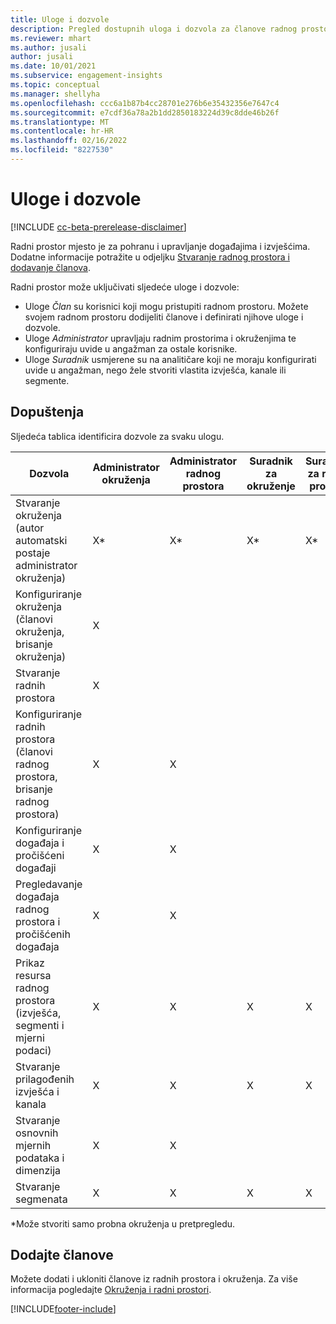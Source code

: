```yaml
---
title: Uloge i dozvole
description: Pregled dostupnih uloga i dozvola za članove radnog prostora.
ms.reviewer: mhart
ms.author: jusali
author: jusali
ms.date: 10/01/2021
ms.subservice: engagement-insights
ms.topic: conceptual
ms.manager: shellyha
ms.openlocfilehash: ccc6a1b87b4cc28701e276b6e35432356e7647c4
ms.sourcegitcommit: e7cdf36a78a2b1dd2850183224d39c8dde46b26f
ms.translationtype: MT
ms.contentlocale: hr-HR
ms.lasthandoff: 02/16/2022
ms.locfileid: "8227530"
---
```

# <a name="roles-and-permissions"></a>Uloge i dozvole

[!INCLUDE [cc-beta-prerelease-disclaimer](includes/cc-beta-prerelease-disclaimer.md)]

Radni prostor mjesto je za pohranu i upravljanje događajima i izvješćima. Dodatne informacije potražite u odjeljku [Stvaranje radnog prostora i dodavanje članova](create-workspace.md). 

Radni prostor može uključivati sljedeće uloge i dozvole:

- Uloge *Član* su korisnici koji mogu pristupiti radnom prostoru. Možete svojem radnom prostoru dodijeliti članove i definirati njihove uloge i dozvole. 
- Uloge *Administrator* upravljaju radnim prostorima i okruženjima te konfiguriraju uvide u angažman za ostale korisnike. 
- Uloge *Suradnik* usmjerene su na analitičare koji ne moraju konfigurirati uvide u angažman, nego žele stvoriti vlastita izvješća, kanale ili segmente.

## <a name="permissions"></a>Dopuštenja
  
Sljedeća tablica identificira dozvole za svaku ulogu. 

| Dozvola | Administrator okruženja | Administrator radnog prostora | Suradnik za okruženje | Suradnik za radni prostor | 
|--|--|--|--|--|
| Stvaranje okruženja (autor automatski postaje administrator okruženja) | X* | X* | X* | X* |  
| Konfiguriranje okruženja (članovi okruženja, brisanje okruženja) | X |  |  |  |  
| Stvaranje radnih prostora | X |  |  |  |  
| Konfiguriranje radnih prostora (članovi radnog prostora, brisanje radnog prostora) | X | X |  |  |  
| Konfiguriranje događaja i pročišćeni događaji | X | X | |  |  
| Pregledavanje događaja radnog prostora i pročišćenih događaja | X | X | |  |  
| Prikaz resursa radnog prostora (izvješća, segmenti i mjerni podaci)| X | X | X | X |  
| Stvaranje prilagođenih izvješća i kanala | X | X | X | X |  
| Stvaranje osnovnih mjernih podataka i dimenzija| X | X |  |  |  
| Stvaranje segmenata| X | X | X | X |  

*Može stvoriti samo probna okruženja u pretpregledu. 

## <a name="add-members"></a>Dodajte članove

Možete dodati i ukloniti članove iz radnih prostora i okruženja. Za više informacija pogledajte [Okruženja i radni prostori](manage-environments-workspaces.md).


[!INCLUDE[footer-include](../includes/footer-banner.md)]
